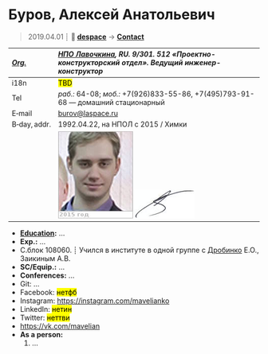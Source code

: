 # Буров, Алексей Анатольевич
> 2019.04.01 ┊ **🚀 [despace](index.md)** → **[Contact](contact.md)**

|*[Org.](contact.md)*|*[НПО Лавочкина](03_lav.md), RU. 9/301. 512 «Проектно-конструкторский отдел». Ведущий инженер-конструктор*|
|:--|:--|
|i18n| <mark>TBD</mark> |
|Tel| *раб.:* 64-08; *моб.:* +7(926)833-55-86, +7(495)793-91-68 — домашний стационарный |
|E‑mail| <burov@laspace.ru> |
|B‑day, addr.| 1992.04.22, на НПОЛ с 2015 / Химки |
|| [![](f/contact/b/burov_001_photo_thumb.jpg)](f/contact/b/burov_001_photo.jpg) [![](f/contact/b/burov_001_sign_thumb.jpg)](f/contact/b/burov_001_sign.png) |

   - **[Education](edu.md):** …
   - **Exp.:** …
   - С.блок 108060. ┊ Учился в институте в одной группе с [Дробинко](02_дробинко_001.md) Е.О., Заикиным А.В.
   - **SC/Equip.:** …
   - **Conferences:** …
   - Git: …
   - Facebook: <mark>нетфб</mark>
   - Instagram: <https://instagram.com/mavelianko>
   - LinkedIn: <mark>нетин</mark>
   - Twitter: <mark>неттви</mark>
   - <https://vk.com/mavelian>
   - **As a person:**
      1. …
